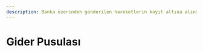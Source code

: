 ```yaml
---
description: Banka üzerinden gönderilen hareketlerin kayıt altına alınması
---
```


# Gider Pusulası

